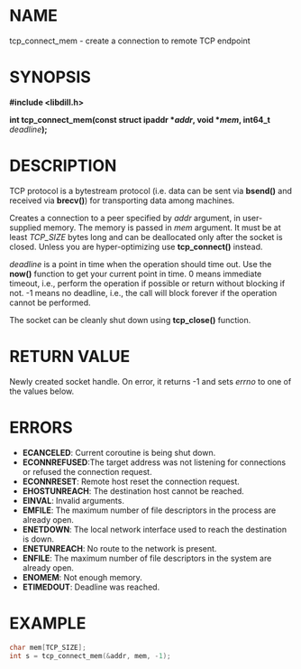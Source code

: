 # NAME

tcp_connect_mem - create a connection to remote TCP endpoint

# SYNOPSIS


**#include &lt;libdill.h>**

**int tcp_connect_mem(const struct ipaddr **\*_addr_**, void **\*_mem_**, int64_t** _deadline_**);**

# DESCRIPTION

TCP protocol is a bytestream protocol (i.e. data can be sent via **bsend()** and received via **brecv()**) for transporting data among machines.

Creates a connection to a peer specified by _addr_ argument, in user-supplied memory. The memory is passed in _mem_ argument. It must be at least _TCP\_SIZE_ bytes long and can be deallocated only after the socket is closed. Unless you are hyper-optimizing use **tcp_connect()** instead.

_deadline_ is a point in time when the operation should time out. Use the **now()** function to get your current point in time. 0 means immediate timeout, i.e., perform the operation if possible or return without blocking if not. -1 means no deadline, i.e., the call will block forever if the operation cannot be performed.

The socket can be cleanly shut down using **tcp_close()** function.

# RETURN VALUE

Newly created socket handle. On error, it returns -1 and sets _errno_ to one of the values below.

# ERRORS

* **ECANCELED**: Current coroutine is being shut down.
* **ECONNREFUSED**:The target address was not listening for connections or refused the connection request.
* **ECONNRESET**: Remote host reset the connection request.
* **EHOSTUNREACH**: The destination host cannot be reached.
* **EINVAL**: Invalid arguments.
* **EMFILE**: The maximum number of file descriptors in the process are already open.
* **ENETDOWN**: The local network interface used to reach the destination is down.
* **ENETUNREACH**: No route to the network is present.
* **ENFILE**: The maximum number of file descriptors in the system are already open.
* **ENOMEM**: Not enough memory.
* **ETIMEDOUT**: Deadline was reached.

# EXAMPLE

```c
char mem[TCP_SIZE];
int s = tcp_connect_mem(&addr, mem, -1);
```
